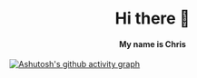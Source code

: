<h1 align="center"> Hi there 👋</h1>

<h4 align="center">My name is Chris</h4>

[![Ashutosh's github activity graph](https://github-readme-activity-graph.cyclic.app/graph?username=chriswebb09&theme=xcode)](https://github.com/ashutosh00710/github-readme-activity-graph)
